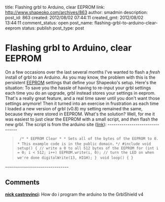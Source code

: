 title: Flashing grbl to Arduino, clear EEPROM
link: http://www.shapeoko.com/archives/863
author: smadmin
description: 
post_id: 863
created: 2012/08/02 07:44:11
created_gmt: 2012/08/02 13:44:11
comment_status: open
post_name: flashing-grbl-to-arduino-clear-eeprom
status: publish
post_type: post

# Flashing grbl to Arduino, clear EEPROM

On a few occasions over the last several months I've wanted to flash a *fresh* install of grbl to an Arduino. As you may know, the problem with this is the persistent [EEPROM](http://en.wikipedia.org/wiki/EEPROM) settings that define your Shapeoko's setup. Here's the situation: To save you the hassle of having to re-input your grbl settings each time you do an upgrade, grbl instead stores your settings in eeprom. That's a really great feature, and a real time saver until you don't want those settings anymore! Then it turned into an exercise in frustration as each time I loaded a new version of grbl (v0.8) my setting remained the same, because they were stored in EEPROM. What's the solution? Well, for me it was easiest to just clear the EEPROM with a small script, and *then* flash the new grbl. The script is from the arduino site ([link](http://arduino.cc/en/Tutorial/EEPROMClear)): \-------------------------------- 

> ` /* * EEPROM Clear * * Sets all of the bytes of the EEPROM to 0. * This example code is in the public domain.` `*/ #include void setup() { // write a 0 to all 512 bytes of the EEPROM for (int i = 0; i < 512; i++) EEPROM.write(i, 0); // turn the LED on when we're done digitalWrite(13, HIGH); } ` `void loop() { } `

\--------------------------------  

>

## Comments

**[nick castrovinci](#190 "2013-09-04 04:02:17"):** How do i program the arduino to the GrblShield v4

